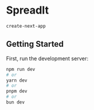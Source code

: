 # SpreadIt

`create-next-app`

## Getting Started

First, run the development server:

```bash
npm run dev
# or
yarn dev
# or
pnpm dev
# or
bun dev
```
